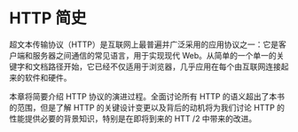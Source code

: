 # HTTP 简史
超文本传输​​协议（HTTP）是互联网上最普遍并广泛采用的应用协议之一：它是客户端和服务器之间通信的常见语言，用于实现现代 Web。从简单的一个单一的关键字和文档路径开始，它已经不仅适用于浏览器，几乎应用在每个由互联网连接起来的软件和硬件。

本章将简要介绍 HTTP 协议的演进过程。全面讨论所有 HTTP 的语义超出了本书的范围，但是了解 HTTP 的关键设计变更以及背后的动机将为我们讨论 HTTP 的性能提供必要的背景知识，特别是在即将到来的 HTT /2 中带来的改进。

